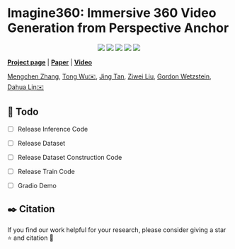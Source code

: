 # Imagine360: Immersive 360 Video Generation from Perspective Anchor


<p align="center">
<a href="TODO"><img src="https://img.shields.io/badge/arXiv-Paper-<color>"></a>
<a href="TODO"><img src="https://img.shields.io/badge/Project-Website-red"></a>
<a href="TODO"><img src="https://img.shields.io/static/v1?label=Demo&message=Video&color=orange"></a>
<a href="TODO"><img src="https://img.shields.io/static/v1?label=Dataset&message=Data&color=yellow"></a>
<a href="" target='_blank'>
<img src="https://visitor-badge.laobi.icu/badge?page_id=YS-IMTech.Imagine360" />
</a>
</p>

[**Project page**](TODO) | [**Paper**](TODO) | [**Video**](TODO)

[Mengchen Zhang](https://kszpxxzmc.github.io), [Tong Wu✉️](https://wutong16.github.io), [Jing Tan](https://sparkstj.github.io/), [Ziwei Liu](https://liuziwei7.github.io/), [Gordon Wetzstein](https://stanford.edu/~gordonwz/), [Dahua Lin✉️](http://dahua.site/)


## 📆 Todo
- [ ] Release Inference Code 
- [ ] Release Dataset
- [ ] Release Dataset Construction Code
- [ ] Release Train Code
- [ ] Gradio Demo


## ✒️ Citation
If you find our work helpful for your research, please consider giving a star ⭐ and citation 📝

```bibtex

```
